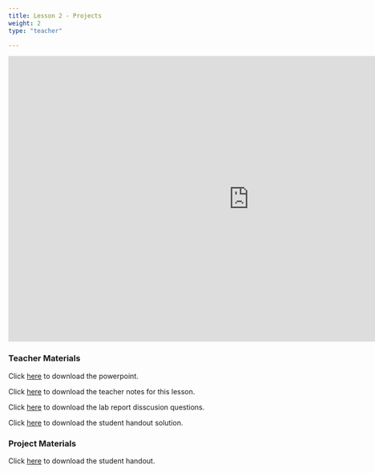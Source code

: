 ```yaml
---
title: Lesson 2 - Projects
weight: 2
type: "teacher"

---
```



<iframe src="https://docs.google.com/presentation/d/e/2PACX-1vRpMuEJBBe4hX3f-M3UeGM1XPKH9D2_rQMsJkwyX1VIZIjvVktMsCroddBeIKwg9z4jeu20zj-W96bN/embed?start=false&loop=false&delayms=3000" frameborder="0" width="960" height="569" allowfullscreen="true" mozallowfullscreen="true" webkitallowfullscreen="true"></iframe>

### Teacher Materials

Click <a href="https://docs.google.com/presentation/d/1SfuGYYUiuEb9Pq6Tj7ZghHng1VxefVT2EQvm5edvpmM/edit?usp=sharing" target="_blank">here</a> to download the powerpoint.

Click <a href="https://docs.google.com/document/d/1xPWWMpaSCmeqjS0y_z_1ZnO_wCjNEBMvQtuV4zurZO8/edit?usp=sharing" target="_blank">here</a> to download the teacher notes for this lesson.

Click <a href="https://docs.google.com/document/d/1jE8fDez5p7OwXctGyio7PXUmA2RXeVHXlOScY74bE6Q/edit?usp=sharing" target="_blank">here</a> to download the lab report disscusion questions.

Click <a href="https://docs.google.com/document/d/1jAF34zKbBu1DeqDo2JqsRSjZ3mc4AdE175r8af79Da4/edit?usp=sharing" target="_blank">here</a> to download the student handout solution.

### Project Materials

Click <a href="https://docs.google.com/document/d/1LxsoXm3q0vvRlQ3WDz0odGx_dfrLuTUx0Ag-vobv2fA/edit?usp=sharing" target="_blank">here</a> to download the student handout.


